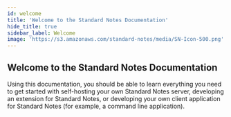```yaml
---
id: welcome
title: 'Welcome to the Standard Notes Documentation'
hide_title: true
sidebar_label: Welcome
image: 'https://s3.amazonaws.com/standard-notes/media/SN-Icon-500.png'
---
```

## Welcome to the Standard Notes Documentation

Using this documentation, you should be able to learn everything you need to get started with self-hosting your own Standard Notes server, developing an extension for Standard Notes, or developing your own client application for Standard Notes (for example, a command line application).
